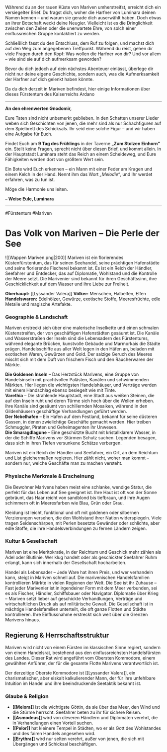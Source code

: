 Während du an der rauen Küste von Mariven umherstreifst, erreicht dich ein versiegelter Brief. Du fragst dich, woher die Harfner von Luminara deinen Namen kennen – und warum sie gerade dich auserwählt haben. Doch etwas an ihrer Botschaft weckt deine Neugier. Vielleicht ist es die Dringlichkeit zwischen den Zeilen oder die unerwartete Ehre, von solch einer einflussreichen Gruppe kontaktiert zu werden.

Schließlich fasst du den Entschluss, dem Ruf zu folgen, und machst dich auf den Weg zum angegebenen Treffpunkt. Während du reist, gehen dir viele Fragen durch den Kopf: Was wollen die Harfner von dir? Und vor allem – wie sind sie auf dich aufmerksam geworden?

Bevor du dich jedoch auf dein nächstes Abenteuer einlässt, überlege dir nicht nur deine eigene Geschichte, sondern auch, was die Aufmerksamkeit der Harfner auf dich gelenkt haben könnte.

Da du dich derzeit in Mariven befindest, hier einige Informationen über dieses Fürstentum des Kaiserreichs Ardano

---
**An den ehrenwerten Gnodomir,**

Eure Taten sind nicht unbemerkt geblieben. In den Schatten unserer Lieder weben sich Geschichten von jenen, die mehr sind als nur Schachfiguren auf dem Spielbrett des Schicksals. Ihr seid eine solche Figur – und wir haben eine Aufgabe für Euch.

Findet Euch am **9 Tag des Frühlings** in der Taverne **„Zum Stolzen Einhorn“** ein. Stellt keine Fragen, sprecht nicht über diesen Brief, und kommt allein. In der Hauptstadt Luminara steht das Reich an einem Scheideweg, und Eure Fähigkeiten werden dort von größtem Wert sein.

Ein Bote wird Euch erkennen – ein Mann mit einer Feder am Kragen und einem Kelch in der Hand. Nennt ihm das Wort _„Melodie“_, und Ihr werdet erfahren, was zu tun ist.

Möge die Harmonie uns leiten.

**– Weise Eule, Luminara**

---
#Fürstentum #Mariven 
# Das Volk von Mariven – Die Perle der See
![[Wappen Mariven.png|200]]
Mariven ist ein florierendes Küstenfürstentum, das für seinen Seehandel, seine prächtigen Hafenstädte und seine florierende Fischerei bekannt ist. Es ist ein Reich der Händler, Seefahrer und Entdecker, das auf Diplomatie, Wohlstand und die Kontrolle der Meere setzt. Die Marivenier sind bekannt für ihren Geschäftssinn, ihre Geschicklichkeit auf dem Wasser und ihre Liebe zur Freiheit.

**Oberhaupt:** [[Lyssander Valera]]
**Völker:** Menschen, Halbelfen, Elfen
**Handelswaren:** Edelhölzer, Gewürze, exotische Stoffe, Meeresfrüchte, edle Metalle und magische Artefakte.

### Geographie & Landschaft
Mariven erstreckt sich über eine malerische Inselkette und einen schmalen Küstenstreifen, der von geschäftigen Hafenstädten gesäumt ist. Die Kanäle und Wasserstraßen der Inseln sind die Lebensadern des Fürstentums, während elegante Brücken, kunstvolle Gebäude und Marmorkais die Städte prägen. Handelsschiffe aus aller Welt legen in den Häfen an, beladen mit exotischen Waren, Gewürzen und Gold. Der salzige Geruch des Meeres mischt sich mit dem Duft von frischem Fisch und den Räucherwaren der Märkte.

**Die Goldenen Inseln** – Das Herzstück Marivens, eine Gruppe von Handelsinseln mit prachtvollen Palästen, Kanälen und schwimmenden Märkten. Hier liegen die wichtigsten Handelshäuser, und Verträge werden mit einem Handschlag ebenso besiegelt wie mit Tinte.  
**Varethia** – Die strahlende Hauptstadt, eine Stadt aus weißen Steinen, die auf den Inseln ruht und deren Türme sich hoch über die Wellen erheben. Ihre Kanäle sind gesäumt von schillernden Mosaiken, während in den Gildenhäusern geschäftige Verhandlungen geführt werden.  
**Der Nebelhafen** – Ein Hafen auf dem Festland, bekannt für seine düsteren Gassen, in denen zwielichtige Geschäfte gemacht werden. Hier treiben Schmuggler, Piraten und Geheimagenten ihr Unwesen.  
**Die Smaragdlagune** – Eine geschützte Bucht mit kristallklarem Wasser, in der die Schiffe Marivens vor Stürmen Schutz suchen. Legenden besagen, dass sich in ihren Tiefen versunkene Schätze verbergen.

Mariven ist ein Reich der Händler und Seefahrer, ein Ort, an dem Reichtum und List gleichermaßen regieren. Hier zählt nicht, woher man kommt – sondern nur, welche Geschäfte man zu machen versteht.
### Physische Merkmale & Erscheinung
Die Bewohner Marivens haben meist eine schlanke, wendige Statur, die perfekt für das Leben auf See geeignet ist. Ihre Haut ist oft von der Sonne gebräunt, das Haar reicht von sandblond bis tiefbraun, und ihre Augen schimmern oft in Meeresfarben wie Blau, Grün oder Grau.

Kleidung ist leicht, funktional und oft mit goldenen oder silbernen Verzierungen versehen, die den Wohlstand ihrer Nation widerspiegeln. Viele tragen Seidenschärpen, mit Perlen besetzte Gewänder oder schlichte, aber edle Stoffe, die ihre Handelsverbindungen zu fernen Ländern zeigen.

### Kultur & Gesellschaft
Mariven ist eine Meritokratie, in der Reichtum und Geschick mehr zählen als Adel oder Blutlinie. Wer klug handelt oder als geschickter Seefahrer Ruhm erlangt, kann sich innerhalb der Gesellschaft hocharbeiten.

Handel als Lebensader – Jede Ware hat ihren Preis, und wer verhandeln kann, steigt in Mariven schnell auf. Die marivenischen Handelsfamilien kontrollieren Märkte in vielen Regionen der Welt.
Die See ist ihr Zuhause – Fast jeder Marivenier ist in irgendeiner Form mit dem Meer verbunden, sei es als Fischer, Händler, Schiffsbauer oder Navigator.
Diplomatie über Krieg – Mariven setzt lieber auf geschickte Verhandlungen, Verträge und wirtschaftlichen Druck als auf militärische Gewalt.
Die Gesellschaft ist in mächtige Handelsfamilien unterteilt, die oft ganze Flotten und Städte kontrollieren. Ihre Einflussnahme erstreckt sich weit über die Grenzen Marivens hinaus.

## Regierung & Herrschaftsstruktur
Mariven wird nicht von einem Fürsten im klassischen Sinne regiert, sondern von einem Handelsrat, bestehend aus den einflussreichsten Handelsfürsten des Landes. Dieser Rat wird angeführt vom Obersten Kommodore, einem gewählten Anführer, der für die gesamte Flotte Marivens verantwortlich ist.

Der derzeitige Oberste Kommodore ist [[Lyssander Valera]], ein charismatischer, aber eiskalt kalkulierender Mann, der für ihre unfehlbare Intuition im Handel und ihre beeindruckende Seetaktik bekannt ist.

### Glaube & Religion
- **[[Melora]]** ist die wichtigste Göttin, da sie über das Meer, den Wind und die Stürme herrscht. Seefahrer beten zu ihr für sichere Reisen.
- **[[Asmodeus]]** wird von cleveren Händlern und Diplomaten verehrt, die in Verhandlungen einen Vorteil suchen.
- **[[Pelor]]** hat kleinere Tempel in Städten, wo er als Gott des Wohlstandes und des fairen Handels angesehen wird.
- **[[Erythra]]** wird nur selten verehrt, außer von jenen, die sich mit Übergängen und Schicksal beschäftigen.